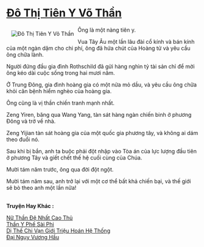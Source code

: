 <a href="https://truyentiki.com/do-thi-tien-y-vo-than.31745/" title="Đô Thị Tiên Y Võ Thần"><h1>Đô Thị Tiên Y Võ Thần</h1></a><div style="display:table"><img align="right" style="float: left; padding: 10px;" src="https://truyentiki.com/a/img/str/src/31745.jpg" alt="Đô Thị Tiên Y Võ Thần">Ông là một nàng tiên y. <p></p> Vua Tây Âu một lần lâu đài cổ kính và bán kính của một ngàn dặm cho chi phí, ông đã hứa chút của Hoàng tử và yêu cầu ông chữa lành. <p></p> Người đứng đầu gia đình Rothschild đã gửi hàng nghìn tỷ tài sản chỉ để mời ông kéo dài cuộc sống trong hai mươi năm. <p></p> Ở Trung Đông, gia đình hoàng gia có một nửa mỏ dầu, và yêu cầu ông chữa khỏi căn bệnh hiểm nghèo của hoàng gia. <p></p> Ông cũng là vị thần chiến tranh mạnh nhất. <p></p> Zeng Yiren, băng qua Wang Yang, tàn sát hàng ngàn chiến binh ở phương Đông và trở về nhà. <p></p> Zeng Yijian tàn sát hoàng gia của một quốc gia phương tây, và không ai dám theo đuổi nó. <p></p> Sau khi bị bắn, anh ta buộc phải đột nhập vào Tòa án của lực lượng đầu tiên ở phương Tây và giết chết thế hệ cuối cùng của Chúa. <p></p> Mười tám năm trước, ông qua đời đột ngột. <p></p> Mười tám năm sau, anh trở lại với một cơ thể bất khả chiến bại, và thế giới sẽ bò theo anh một lần nữa!</div><p><br><b>Truyện Hay Khác :</b></p><a href="https://truyentiki.com/nu-than-de-nhat-cao-thu.31744/" alt="Nữ Thần Đệ Nhất Cao Thủ">Nữ Thần Đệ Nhất Cao Thủ</a><br/><a href="https://github.com/nownovels/topcv/tree/master/truyenhay/31544/README.md" alt="Thần Y Phế Sài Phi">Thần Y Phế Sài Phi</a><br/><a href="https://github.com/nownovels/topcv/tree/master/truyenhay/31812/README.md" alt="Dị Thế Chi Vạn Giới Triệu Hoán Hệ Thống">Dị Thế Chi Vạn Giới Triệu Hoán Hệ Thống</a><br/><a href="https://github.com/nownovels/truyenhay/tree/master/truyenhay/30827/README.md" alt="Đại Ngụy Vương Hầu">Đại Ngụy Vương Hầu</a><br/>